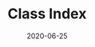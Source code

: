 ---
title: Class Index
linktitle: Classes
toc: false
type: specs
layout: glossary
date: "2020-06-25"
draft: false
specification: KBL
version: 2.5.sr1
menu:
  KBL-2.5.sr1:
    identifier: classes   
    weight: 100000

# Prev/next pager order (if `docs_section_pager` enabled in `params.toml`)
weight: 100000
---